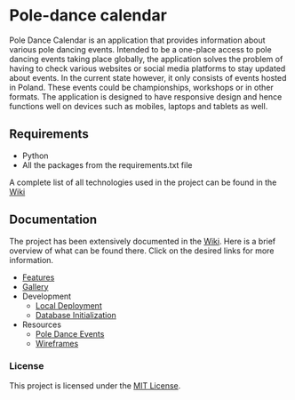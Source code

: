 # **Pole-dance calendar**

Pole Dance Calendar is an application that provides information about various pole dancing events. Intended to be a one-place access to pole dancing events taking place globally, the application solves the problem of having to check various websites or social media platforms to stay updated about events. In the current state however, it only consists of events hosted in Poland. These events could be championships, workshops or in other formats.
The application is designed to have responsive design and hence functions well on devices such as mobiles, laptops and tablets as well.

## Requirements

* Python 
* All the packages from the requirements.txt file

A complete list of all technologies used in the project can be found in the [Wiki](https://github.com/aczarnek/pole-dance-calendar/wiki/Technologies)

## Documentation

The project has been extensively documented in the [Wiki](https://github.com/aczarnek/pole-dance-calendar/wiki). Here is a brief overview of what can be found there. Click on the desired links for more information.

* [Features](https://github.com/aczarnek/pole-dance-calendar/wiki/Features)
* [Gallery](https://github.com/aczarnek/pole-dance-calendar/wiki/Gallery)
* Development 
    * [Local Deployment](https://github.com/aczarnek/pole-dance-calendar/wiki/Local-Deployment)
    * [Database Initialization](https://github.com/aczarnek/pole-dance-calendar/wiki/Database-initialization)
* Resources
    * [Pole Dance Events](https://github.com/aczarnek/pole-dance-calendar/wiki/Pole-Dance-Events)
    * [Wireframes](https://github.com/aczarnek/pole-dance-calendar/wiki/Wireframes)


### License

This project is licensed under the [MIT License](https://github.com/aczarnek/pole-dance-calendar/blob/master/LICENSE).
